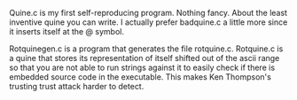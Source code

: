 Quine.c is my first self-reproducing program. Nothing fancy.
About the least inventive quine you can write.
I actually prefer badquine.c a little more since
it inserts itself at the @ symbol.

Rotquinegen.c is a program that generates the
file rotquine.c. Rotquine.c is a quine that stores its
representation of itself shifted out of the ascii range
so that you are not able to run strings against it to
easily check if there is embedded source code in the
executable. This makes Ken Thompson's trusting trust
attack harder to detect.
